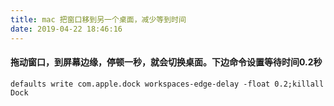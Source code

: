 ```yaml
---
title: mac 把窗口移到另一个桌面，减少等到时间
date: 2019-04-22 18:46:16
---
```

#### 拖动窗口，到屏幕边缘，停顿一秒，就会切换桌面。下边命令设置等待时间0.2秒
```
defaults write com.apple.dock workspaces-edge-delay -float 0.2;killall Dock
```
  